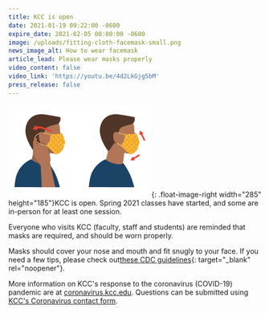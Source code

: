 ```yaml
---
title: KCC is open
date: 2021-01-19 09:22:00 -0600
expire_date: 2021-02-05 00:00:00 -0600
image: /uploads/fitting-cloth-facemask-small.png
news_image_alt: How to wear facemask
article_lead: Please wear masks properly
video_content: false
video_link: 'https://youtu.be/4d2LkGjg5bM'
press_release: false
---
```


![](/uploads/fitting-cloth-facemask-small.png){: .float-image-right width="285" height="185"}KCC is open. Spring 2021 classes have started, and some are in-person for at least one session.

Everyone who visits KCC (faculty, staff and students) are reminded that masks are required, and should be worn properly.

Masks should cover your nose and mouth and fit snugly to your face. If you need a few tips, please check out[these CDC guidelines](https://www.cdc.gov/coronavirus/2019-ncov/prevent-getting-sick/diy-cloth-face-coverings.html){: target="_blank" rel="noopener"}.

More information on KCC's response to the coronavirus (COVID-19) pandemic are at [coronavirus.kcc.edu](https://coronavirus.kcc.edu/). Questions can be submitted using [KCC's Coronavirus contact form](https://coronavirus.kcc.edu/contact-us/).
